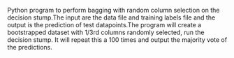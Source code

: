 Python program to perform bagging with random column
selection on the decision stump.The input are the data file and training labels file and the output is the prediction of test datapoints.The program will create a bootstrapped dataset with 1/3rd columns
randomly selected, run the decision stump. It will repeat this
a 100 times and output the majority vote of the predictions.
